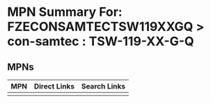 



# MPN Summary For: FZECONSAMTECTSW119XXGQ > con-samtec : TSW-119-XX-G-Q

## MPNs
  

|MPN|Direct Links|Search Links|
| :--- | :--- | :--- |
||||
